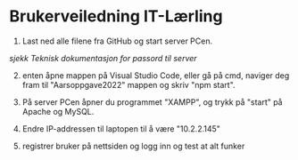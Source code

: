 # Brukerveiledning IT-Lærling

1. Last ned alle filene fra GitHub og start server PCen. 

*sjekk Teknisk dokumentasjon for passord til server*

2. enten åpne mappen på Visual Studio Code, eller gå på cmd, naviger deg fram til "Aarsoppgave2022" mappen og skriv "npm start". 

3. På server PCen åpner du programmet "XAMPP", og trykk på "start" på Apache og MySQL. 

4. Endre IP-addressen til laptopen til å være "10.2.2.145"

5. registrer bruker på nettsiden og logg inn og test at alt funker
